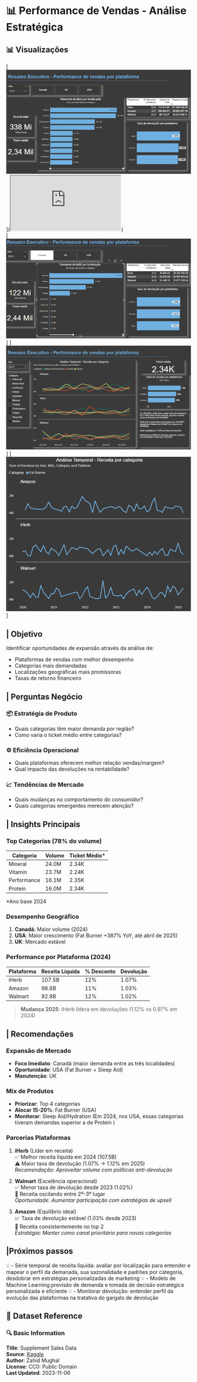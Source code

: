 # 📊 Performance de Vendas - Análise Estratégica


## 📊 Visualizações
[![Dashboard Principal](graphs/dash_1.png)](<iframe src="https://app.powerbi.com/view?r=eyJrIjoiYTMyYjkxYmUtNmEwYi00MDExLWIwZWMtOTBlMTk4OTFiMWZkIiwidCI6IjE0Y2JkNWE3LWVjOTQtNDZiYS1iMzE0LWNjMGZjOTcyYTE2MSIsImMiOjh9" ></iframe>)  
[![Dashboard Principal](graphs/dash_2.png)]
[![Análise Temporal](graphs/dash_3.png)]
[![Análise Temporal](graphs/dash_4.png)]


## | Objetivo
Identificar oportunidades de expansão através da análise de:
- Plataformas de vendas com melhor desempenho
- Categorias mais demandadas
- Localizações geográficas mais promissoras
- Taxas de retorno financeiro

## | Perguntas Negócio

### 📦 Estratégia de Produto
- Quais categorias têm maior demanda por região?
- Como varia o ticket médio entre categorias?

### ⚙️ Eficiência Operacional
- Quais plataformas oferecem melhor relação vendas/margem?
- Qual impacto das devoluções na rentabilidade?

### 📈 Tendências de Mercado
- Quais mudanças no comportamento do consumidor?
- Quais categorias emergentes merecem atenção?


## | Insights Principais

### Top Categorias (78% do volume)
| Categoria     | Volume     | Ticket Médio* |
|---------------|------------|---------------|
| Mineral       | 24.0M      | 2.34K         |
| Vitamin       | 23.7M      | 2.24K         |
| Performance   | 16.1M      | 2.35K         |
| Protein       | 16.0M      | 2.34K         |
*Ano base 2024

### Desempenho Geográfico
1. **Canadá**: Maior volume (2024)
2. **USA**: Maior crescimento (Fat Burner +387% YoY, até abril de 2025)
3. **UK**: Mercado estável

### Performance por Plataforma (2024)
| Plataforma | Receita Líquida | % Desconto | Devolução |
|------------|-----------------|------------|-----------|
| iHerb      | 107.5B          | 12%        | 1.07%     |
| Amazon     | 98.6B           | 11%        | 1.03%     |
| Walmart    | 92.9B           | 12%        | 1.02%     |

> **Mudança 2025**: iHerb lidera em devoluções (1.12% vs 0.97% em 2024)

## | Recomendações

### Expansão de Mercado
- **Foco Imediato**: Canadá (maior demanda entre as três localidades)
- **Oportunidade**: USA (Fat Burner + Sleep Aid)
- **Manutenção**: UK

### Mix de Produtos
- **Priorizar**: Top 4 categorias
- **Alocar 15-20%**: Fat Burner (USA)
- **Monitorar**: Sleep Aid/Hydration (Em 2024, nos USA, essas categorias tiveram demandas superior a de Protein )

### Parcerias Plataformas

1. **iHerb** (Líder em receita)  
   ✅ Melhor receita líquida em 2024 (107.5B)  
   ⚠️ Maior taxa de devolução (1.07% → 1.12% em 2025)  
   *Recomendação: Aproveitar volume com políticas anti-devolução*

2. **Walmart** (Excelência operacional)  
   ✅ Menor taxa de devolução desde 2023 (1.02%)  
   🔄 Receita oscilando entre 2º-3º lugar  
   *Oportunidade: Aumentar participação com estratégias de upsell*

3. **Amazon** (Equilíbrio ideal)  
   📈 Taxa de devolução estável (1.03% desde 2023)  
   🥈 Receita consistentemente no top 2  
   *Estratégia: Manter como canal prioritário para novas categorias*

## |Próximos passos

💡 - Série temporal de receita líquida: avaliar por localização para entender e mapear o perfil da demanada, sua sazonalidade e padrões por categoria, desdobrar em estratégias personalizadas de marketing
💡 - Modelo de Machine Learning:previsão de demanda e tomada de decisão estratégica personalizada e eficiente
💡 - Monitorar devolução: entender perfil da evolução das plataformas na tratativa do gargalo de devolução 


## 📂 Dataset Reference

### 🔍 Basic Information
**Title**: Supplement Sales Data  
**Source**: [Kaggle](https://www.kaggle.com/datasets/zahidmughal2343/supplement-sales-data/data)  
**Author**: Zahid Mughal  
**License**: CC0: Public Domain  
**Last Updated**: 2023-11-06